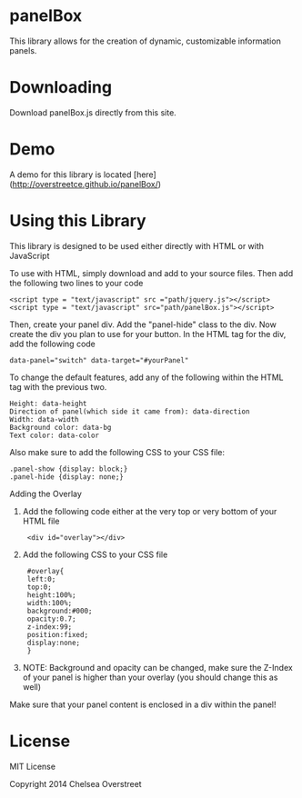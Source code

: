 panelBox
========

This library allows for the creation of dynamic, customizable information panels.

Downloading
============

Download panelBox.js directly from this site.

Demo
=====

A demo for this library is located [here] (http://overstreetce.github.io/panelBox/)

Using this Library
===================

This library is designed to be used either directly with HTML or with JavaScript

To use with HTML, simply download and add to your source files. Then add the following two lines to your code

    <script type = "text/javascript" src ="path/jquery.js"></script>
    <script type = "text/javascript" src="path/panelBox.js"></script>

Then, create your panel div. Add the "panel-hide" class to the div. Now create the div you plan to use for your button. In the HTML tag for the div, add the following code

    data-panel="switch" data-target="#yourPanel"
    
To change the default features, add any of the following within the HTML tag with the previous two.

    Height: data-height
    Direction of panel(which side it came from): data-direction
    Width: data-width
    Background color: data-bg
    Text color: data-color

Also make sure to add the following CSS to your CSS file:

    .panel-show {display: block;}
    .panel-hide {display: none;}
    
Adding the Overlay

1) Add the following code either at the very top or very bottom of your HTML file

        <div id="overlay"></div>

2) Add the following CSS to your CSS file 

        #overlay{
        left:0;
        top:0;
        height:100%;
        width:100%;
        background:#000;
        opacity:0.7;
        z-index:99;
        position:fixed;
        display:none;
        }

3) NOTE: Background and opacity can be changed, make sure the Z-Index of your panel is higher than your overlay (you should change this as well)

Make sure that your panel content is enclosed in a div within the panel!

License
=======

MIT License

Copyright 2014 Chelsea Overstreet
